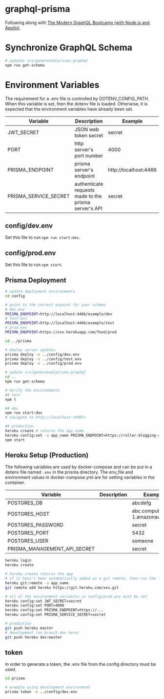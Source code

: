# graphql-prisma

Following along with [The Modern GraphQL Bootcamp (with Node.js and Apollo)](https://www.udemy.com/course/graphql-bootcamp).

# Synchronize GraphQL Schema

```bash
# updates src/generated/prisma.graphql
npm run get-schema
```

# Environment Variables

The requirement for a .env file is controlled by DOTENV_CONFIG_PATH. When this variable is set, then the dotenv file is loaded. Otherwise, it is expected that the environment variables have already been set.

|Variable|Description|Example|
|-|-|-|
|JWT_SECRET|JSON web token secret|secret|
|PORT|http server's port number|4000|
|PRISMA_ENDPOINT|prisma server's endpoint|http://localhost:4466|
|PRISMA_SERVICE_SECRET|authenticate requests made to the prisma server's API|secret|

## config/dev.env
Set this file to run `npm run start:dev`.

## config/prod.env
Set this file to run `npm start`.

## Prisma Deployment

```bash
# update deployment environments
cd config

# point to the correct enpoint for your schema
# dev.env
PRISMA_ENDPOINT=http://localhost:4466/example/dev
# test.env
PRISMA_ENDPOINT=http://localhost:4466/example/test
# prod.env
PRISMA_ENDPOINT=https://xxx.herokuapp.com/food/prod

cd ../prisma

# deploy server updates
prisma deploy -e ../config/dev.env
prisma deploy -e ../config/test.env
prisma deploy -e ../config/prod.env

# update src/generated/prisma.graphql
cd ..
npm run get-schema

# Verify the environments
## test
npm t

## dev
npm run start:dev
# navigate to http://localhost:<PORT>

## production
heroku create # returns the app name
heroku config:set -a app_name PRISMA_ENDPOINT=https://roller-blogging-app-37fed7a9d7.herokuapp.com/food/prod PORT=4000 JWT_SECRET=secret PRISMA_SERVICE_SECRET=secret
npm start
```

## Heroku Setup (Production)
The following variables are used by docker-compose and can be put in a dotenv file named `.env` in the prisma directory. The env_file and environment values in docker-compose.yml are for setting variables in the container.

|Variable|Description|Example|
|-|-|-|
|POSTGRES_DB||abcdefg|
|POSTGRES_HOST||abc.compute-1.amazonaws.com|
|POSTGRES_PASSWORD||secret|
|POSTGRES_PORT||5432|
|POSTGRES_USER||someone|
|PRISMA_MANAGEMENT_API_SECRET||secret|

```bash
heroku login
heroku create

# heroku create returns the app
# if it hasn't been automatically added as a git remote, then run the following
heroku git:remote -a app_name
git remote add heroku https://git.heroku.com/xxx.git

# all of the environment variables in config/prod.env must be set
heroku config:set JWT_SECRET=secret
heroku config:set PORT=4000
heroku config:set PRISMA_ENDPOINT=https://...
heroku config:set PRISMA_SERVICE_SECRET=secret

# production
git push heroku master
# development (on branch dev here)
git push heroku dev:master
```

## token
In order to generate a token, the .env file from the config directory must be used.

```bash
cd prisma

# example using development environment
prisma token -e ../config/dev.env
```

